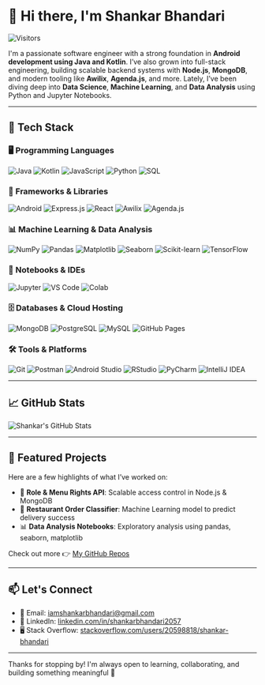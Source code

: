 # 👋 Hi there, I'm Shankar Bhandari

![Visitors](https://api.visitorbadge.io/api/visitors?path=shankarbhandari01&countColor=%23263759)

I'm a passionate software engineer with a strong foundation in **Android development using Java and Kotlin**. I’ve also grown into full-stack engineering, building scalable backend systems with **Node.js**, **MongoDB**, and modern tooling like **Awilix**, **Agenda.js**, and more. Lately, I’ve been diving deep into **Data Science**, **Machine Learning**, and **Data Analysis** using Python and Jupyter Notebooks.

---

## 🧰 Tech Stack

### 🖥️ Programming Languages
![Java](https://img.shields.io/badge/Java-007396?logo=java&logoColor=white)
![Kotlin](https://img.shields.io/badge/Kotlin-0095D5?logo=kotlin&logoColor=white)
![JavaScript](https://img.shields.io/badge/JavaScript-F7DF1E?logo=javascript&logoColor=black)
![Python](https://img.shields.io/badge/Python-3776AB?logo=python&logoColor=white)
![SQL](https://img.shields.io/badge/SQL-025E8C?logo=database&logoColor=white)

### 🧱 Frameworks & Libraries
![Android](https://img.shields.io/badge/Android-3DDC84?logo=android&logoColor=white)
![Express.js](https://img.shields.io/badge/Express.js-404d59?logo=express&logoColor=white)
![React](https://img.shields.io/badge/React-20232a?logo=react&logoColor=%2361DAFB)
![Awilix](https://img.shields.io/badge/Awilix-DI%20Container-007ec6)
![Agenda.js](https://img.shields.io/badge/Agenda.js-Background%20Jobs-4b32c3)

### 📊 Machine Learning & Data Analysis
![NumPy](https://img.shields.io/badge/Numpy-013243?logo=numpy&logoColor=white)
![Pandas](https://img.shields.io/badge/Pandas-150458?logo=pandas&logoColor=white)
![Matplotlib](https://img.shields.io/badge/Matplotlib-11557c?logo=matplotlib&logoColor=white)
![Seaborn](https://img.shields.io/badge/Seaborn-2c2c2c?logo=python&logoColor=white)
![Scikit-learn](https://img.shields.io/badge/Scikit--learn-F7931E?logo=scikit-learn&logoColor=white)
![TensorFlow](https://img.shields.io/badge/TensorFlow-FF6F00?logo=tensorflow&logoColor=white)

### 📒 Notebooks & IDEs
![Jupyter](https://img.shields.io/badge/Jupyter-F37626?logo=Jupyter&logoColor=white)
![VS Code](https://img.shields.io/badge/VS%20Code-0078d7?logo=visual-studio-code&logoColor=white)
![Colab](https://img.shields.io/badge/Google%20Colab-F9AB00?logo=googlecolab&logoColor=white)

### 🗄️ Databases & Cloud Hosting
![MongoDB](https://img.shields.io/badge/MongoDB-4ea94b?logo=mongodb&logoColor=white)
![PostgreSQL](https://img.shields.io/badge/PostgreSQL-316192?logo=postgresql&logoColor=white)
![MySQL](https://img.shields.io/badge/MySQL-4479A1?logo=mysql&logoColor=white)
![GitHub Pages](https://img.shields.io/badge/GitHub%20Pages-327FC7?logo=github&logoColor=white)

### 🛠️ Tools & Platforms
![Git](https://img.shields.io/badge/Git-F05033?logo=git&logoColor=white)
![Postman](https://img.shields.io/badge/Postman-FF6C37?logo=postman&logoColor=white)
![Android Studio](https://img.shields.io/badge/Android%20Studio-3DDC84?logo=android-studio&logoColor=white)
![RStudio](https://img.shields.io/badge/RStudio-75AADB?logo=rstudio&logoColor=white)
![PyCharm](https://img.shields.io/badge/PyCharm-000000?logo=pycharm&logoColor=white)
![IntelliJ IDEA](https://img.shields.io/badge/IntelliJ%20IDEA-000000?logo=intellij-idea&logoColor=white)


---

## 📈 GitHub Stats

![Shankar's GitHub Stats](https://github-readme-stats.vercel.app/api?username=ShankarBhandari01&show_icons=true&theme=radical)
<!--![GitHub Streak](https://streak-stats.demolab.com?user=ShankarBhandari01&theme=radical) !-->

---

## 📌 Featured Projects

Here are a few highlights of what I’ve worked on:

- 🔐 **Role & Menu Rights API**: Scalable access control in Node.js & MongoDB  
- 🧾 **Restaurant Order Classifier**: Machine Learning model to predict delivery success  
- 📊 **Data Analysis Notebooks**: Exploratory analysis using pandas, seaborn, matplotlib

Check out more 👉 [My GitHub Repos](https://github.com/ShankarBhandari01?tab=repositories)

---
<!-- 
## 🌐 Portfolio

Visit my portfolio here: **[shankarbhandari.dev](https://shankarbhandari.dev)**  
_(Replace with your actual portfolio URL if different)_

--- !-->

## 📫 Let's Connect

- 📧 Email: [iamshankarbhandari@gmail.com](mailto:iamshankarbhandari@gmail.com)  
- 💼 LinkedIn: [linkedin.com/in/shankarbhandari2057](https://www.linkedin.com/in/shankarbhandari2057)  
- 🖥️ Stack Overflow: [stackoverflow.com/users/20598818/shankar-bhandari](https://stackoverflow.com/users/20598818/shankar-bhandari)

---

Thanks for stopping by! I'm always open to learning, collaborating, and building something meaningful 🚀
